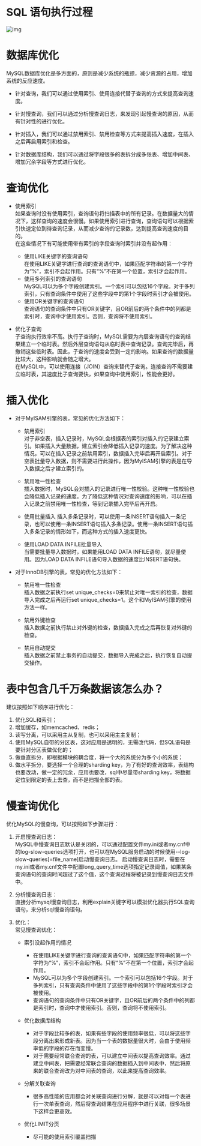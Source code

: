 # SQL 语句执行过程
![img](https://img-blog.csdnimg.cn/6009aefa25cd4622bf79e42af67e7ff6.png#pic_center)  



# 数据库优化
MySQL数据库优化是多方面的，原则是减少系统的瓶颈，减少资源的占用，增加系统的反应速度。

* 针对查询，我们可以通过使用索引、使用连接代替子查询的方式来提高查询速度。

* 针对慢查询，我们可以通过分析慢查询日志，来发现引起慢查询的原因，从而有针对性的进行优化。

* 针对插入，我们可以通过禁用索引、禁用检查等方式来提高插入速度，在插入之后再启用索引和检查。

* 针对数据库结构，我们可以通过将字段很多的表拆分成多张表、增加中间表、增加冗余字段等方式进行优化。


# 查询优化
* 使用索引  
如果查询时没有使用索引，查询语句将扫描表中的所有记录。在数据量大的情况下，这样查询的速度会很慢。如果使用索引进行查询，查询语句可以根据索引快速定位到待查询记录，从而减少查询的记录数，达到提高查询速度的目的。  
在这些情况下有可能使用带有索引的字段查询时索引并没有起作用：
  * 使用LIKE关键字的查询语句  
  在使用LIKE关键字进行查询的查询语句中，如果匹配字符串的第一个字符为“%”，索引不会起作用。只有“%”不在第一个位置，索引才会起作用。
  * 使用多列索引的查询语句  
  MySQL可以为多个字段创建索引。一个索引可以包括16个字段。对于多列索引，只有查询条件中使用了这些字段中的第1个字段时索引才会被使用。
  * 使用OR关键字的查询语句  
  查询语句的查询条件中只有OR关键字，且OR前后的两个条件中的列都是索引时，查询中才使用索引。否则，查询将不使用索引。

* 优化子查询  
子查询执行效率不高。执行子查询时，MySQL需要为内层查询语句的查询结果建立一个临时表。然后外层查询语句从临时表中查询记录。查询完毕后，再撤销这些临时表。因此，子查询的速度会受到一定的影响。如果查询的数据量比较大，这种影响就会随之增大。  
在MySQL中，可以使用连接（JOIN）查询来替代子查询。连接查询不需要建立临时表，其速度比子查询要快，如果查询中使用索引，性能会更好。  


# 插入优化
* 对于MyISAM引擎的表，常见的优化方法如下：
  * 禁用索引  
  对于非空表，插入记录时，MySQL会根据表的索引对插入的记录建立索引。如果插入大量数据，建立索引会降低插入记录的速度。为了解决这种情况，可以在插入记录之前禁用索引，数据插入完毕后再开启索引。对于空表批量导入数据，则不需要进行此操作，因为MyISAM引擎的表是在导入数据之后才建立索引的。

  * 禁用唯一性检查  
  插入数据时，MySQL会对插入的记录进行唯一性校验。这种唯一性校验也会降低插入记录的速度。为了降低这种情况对查询速度的影响，可以在插入记录之前禁用唯一性检查，等到记录插入完毕后再开启。

  * 使用批量插入
  插入多条记录时，可以使用一条INSERT语句插入一条记录，也可以使用一条INSERT语句插入多条记录。使用一条INSERT语句插入多条记录的情形如下，而这种方式的插入速度更快。

  * 使用LOAD DATA INFILE批量导入  
  当需要批量导入数据时，如果能用LOAD DATA INFILE语句，就尽量使用。因为LOAD DATA INFILE语句导入数据的速度比INSERT语句快。

* 对于InnoDB引擎的表，常见的优化方法如下：
  * 禁用唯一性检查  
  插入数据之前执行set unique_checks=0来禁止对唯一索引的检查，数据导入完成之后再运行set unique_checks=1。这个和MyISAM引擎的使用方法一样。

  * 禁用外键检查  
  插入数据之前执行禁止对外键的检查，数据插入完成之后再恢复对外键的检查。

  * 禁用自动提交  
  插入数据之前禁止事务的自动提交，数据导入完成之后，执行恢复自动提交操作。


# 表中包含几千万条数据该怎么办？
建议按照如下顺序进行优化：
1. 优化SQL和索引；
2. 增加缓存，如memcached、redis；
3. 读写分离，可以采用主从复制，也可以采用主主复制；
4. 使用MySQL自带的分区表，这对应用是透明的，无需改代码，但SQL语句是要针对分区表做优化的；
5. 做垂直拆分，即根据模块的耦合度，将一个大的系统分为多个小的系统；
6. 做水平拆分，要选择一个合理的sharding key，为了有好的查询效率，表结构也要改动，做一定的冗余，应用也要改，sql中尽量带sharding key，将数据定位到限定的表上去查，而不是扫描全部的表。

# 慢查询优化
优化MySQL的慢查询，可以按照如下步骤进行：

1. 开启慢查询日志：  
MySQL中慢查询日志默认是关闭的，可以通过配置文件my.ini或者my.cnf中的log-slow-queries选项打开，也可以在MySQL服务启动的时候使用--log-slow-queries[=file_name]启动慢查询日志。
启动慢查询日志时，需要在my.ini或者my.cnf文件中配置long_query_time选项指定记录阈值，如果某条查询语句的查询时间超过了这个值，这个查询过程将被记录到慢查询日志文件中。

2. 分析慢查询日志：  
直接分析mysql慢查询日志，利用explain关键字可以模拟优化器执行SQL查询语句，来分析sql慢查询语句。

3. 优化：  
常见慢查询优化：
    * 索引没起作用的情况  
      * 在使用LIKE关键字进行查询的查询语句中，如果匹配字符串的第一个字符为“%”，索引不会起作用。只有“%”不在第一个位置，索引才会起作用。
      * MySQL可以为多个字段创建索引。一个索引可以包括16个字段。对于多列索引，只有查询条件中使用了这些字段中的第1个字段时索引才会被使用。
      * 查询语句的查询条件中只有OR关键字，且OR前后的两个条件中的列都是索引时，查询中才使用索引。否则，查询将不使用索引。

    * 优化数据库结构
      * 对于字段比较多的表，如果有些字段的使用频率很低，可以将这些字段分离出来形成新表。因为当一个表的数据量很大时，会由于使用频率低的字段的存在而变慢。
      * 对于需要经常联合查询的表，可以建立中间表以提高查询效率。通过建立中间表，把需要经常联合查询的数据插入到中间表中，然后将原来的联合查询改为对中间表的查询，以此来提高查询效率。

    * 分解关联查询
      * 很多高性能的应用都会对关联查询进行分解，就是可以对每一个表进行一次单表查询，然后将查询结果在应用程序中进行关联，很多场景下这样会更高效。

    * 优化LIMIT分页  
      * 尽可能的使用索引覆盖扫描